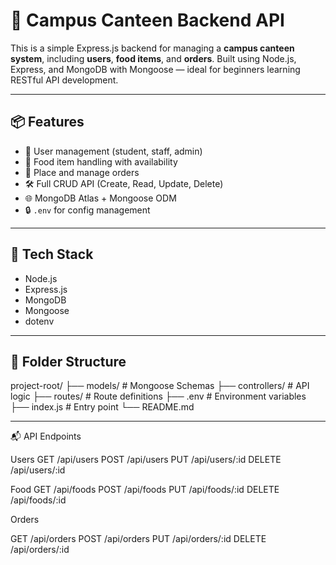 # 🥪 Campus Canteen Backend API

This is a simple Express.js backend for managing a **campus canteen system**, including **users**, **food items**, and **orders**. Built using Node.js, Express, and MongoDB with Mongoose — ideal for beginners learning RESTful API development.

---

## 📦 Features

- 🔐 User management (student, staff, admin)
- 🍔 Food item handling with availability
- 🧾 Place and manage orders
- 🛠️ Full CRUD API (Create, Read, Update, Delete)
- 🌐 MongoDB Atlas + Mongoose ODM
- 🔒 `.env` for config management

---

## 🧱 Tech Stack

- Node.js
- Express.js
- MongoDB
- Mongoose
- dotenv

---

## 📁 Folder Structure

project-root/
├── models/ # Mongoose Schemas
├── controllers/ # API logic
├── routes/ # Route definitions
├── .env # Environment variables
├── index.js # Entry point
└── README.md


---

📬 API Endpoints

Users
GET /api/users
POST /api/users
PUT /api/users/:id
DELETE /api/users/:id

Food
GET /api/foods
POST /api/foods
PUT /api/foods/:id
DELETE /api/foods/:id

Orders

GET /api/orders
POST /api/orders
PUT /api/orders/:id
DELETE /api/orders/:id



